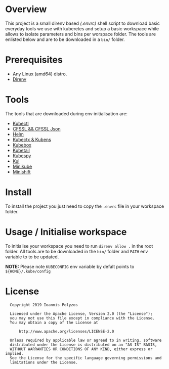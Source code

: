 # Overview

 This project is a small direnv based _(.envrc)_ shell script to download basic everyday tools we use with kuberetes and setup a basic workspace while allows to isolate parameters and bins per worspace folder. The tools are enlisted below and are to be downloaded in a `bin/` folder.

# Prerequisites
 - Any Linux (amd64) distro.
 - [Direnv](https://direnv.net/)

# Tools   

The tools that are downloaded during env initialisation are:

 - [Kubectl](https://kubernetes.io/docs/reference/kubectl/kubectl/)
 - [CFSSL && CFSSL Json](https://github.com/cloudflare/cfssl)
 - [Helm](https://helm.sh/)
 - [Kubectx \& Kubens](https://github.com/ahmetb/kubectx)
 - [Kubebox](https://github.com/astefanutti/kubebox/)
 - [Kubetail](https://github.com/johanhaleby/kubetail)
 - [Kubespy](https://github.com/pulumi/kubespy)
 - [Kui](https://github.com/IBM/kui)
 - [Minikube](https://github.com/kubernetes/minikube)
 - [Minishift](https://github.com/minishift/minishift)

# Install

 To install the project you just need to copy the `.envrc` file in your workspace folder.

# Usage / Initialise workspace

 To initialise your workspace you need to run `direnv allow .` in the root folder. All tools are to be downloaded in the `bin/` folder and `PATH` env variable to to be updated.

 **NOTE:**
  Please note `KUBECONFIG` env variable by defalt points to `${HOME}/.kube/config`

# License

```
  Copyright 2019 Ioannis Polyzos

  Licensed under the Apache License, Version 2.0 (the "License");
  you may not use this file except in compliance with the License.
  You may obtain a copy of the License at

      http://www.apache.org/licenses/LICENSE-2.0

  Unless required by applicable law or agreed to in writing, software
  distributed under the License is distributed on an "AS IS" BASIS,
  WITHOUT WARRANTIES OR CONDITIONS OF ANY KIND, either express or implied.
  See the License for the specific language governing permissions and
  limitations under the License.
```
